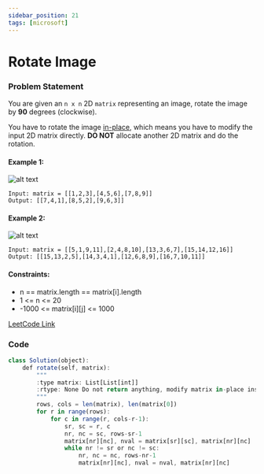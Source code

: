 ```yaml
---
sidebar_position: 21
tags: [microsoft]
---
```


# Rotate Image

### Problem Statement

You are given an `n x n` 2D `matrix` representing an image, rotate the image by **90** degrees (clockwise).

You have to rotate the image [in-place](https://en.wikipedia.org/wiki/In-place_algorithm), which means you have to modify the input 2D matrix directly. **DO NOT** allocate another 2D matrix and do the rotation.

#### Example 1:

![alt text](https://assets.leetcode.com/uploads/2020/08/28/mat1.jpg)

```
Input: matrix = [[1,2,3],[4,5,6],[7,8,9]]
Output: [[7,4,1],[8,5,2],[9,6,3]]
```

#### Example 2:

![alt text](https://assets.leetcode.com/uploads/2020/08/28/mat2.jpg)

```
Input: matrix = [[5,1,9,11],[2,4,8,10],[13,3,6,7],[15,14,12,16]]
Output: [[15,13,2,5],[14,3,4,1],[12,6,8,9],[16,7,10,11]]
```

#### Constraints:

- n == matrix.length == matrix[i].length
- 1 <= n <= 20
- -1000 <= matrix[i][j] <= 1000

[LeetCode Link](https://leetcode.com/problems/rotate-image)

### Code 

```jsx title="Python"
class Solution(object):
    def rotate(self, matrix):
        """
        :type matrix: List[List[int]]
        :rtype: None Do not return anything, modify matrix in-place instead.
        """
        rows, cols = len(matrix), len(matrix[0])
        for r in range(rows):
            for c in range(r, cols-r-1):
                sr, sc = r, c
                nr, nc = sc, rows-sr-1
                matrix[nr][nc], nval = matrix[sr][sc], matrix[nr][nc]
                while nr != sr or nc != sc:
                    nr, nc = nc, rows-nr-1
                    matrix[nr][nc], nval = nval, matrix[nr][nc]
```
